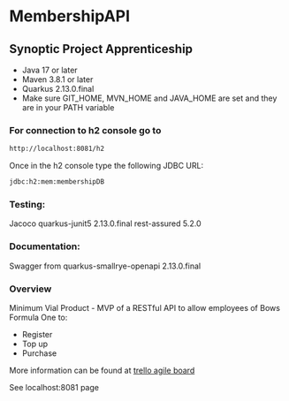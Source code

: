 # MembershipAPI
## Synoptic Project Apprenticeship

- Java 17 or later
- Maven 3.8.1 or later
- Quarkus 2.13.0.final
- Make sure GIT_HOME, MVN_HOME and JAVA_HOME are set and they are in your PATH variable

### For connection to h2 console go to
```bash
http://localhost:8081/h2
```
Once in the h2 console type the following JDBC URL:
```bash
jdbc:h2:mem:membershipDB
```

### Testing:
Jacoco
quarkus-junit5 2.13.0.final
rest-assured 5.2.0

### Documentation:
Swagger from quarkus-smallrye-openapi 2.13.0.final

### Overview
Minimum Vial Product - MVP of a RESTful API to allow employees of Bows Formula One to:
- Register
- Top up
- Purchase

More information can be found at [trello agile board]

See localhost:8081 page

[trello agile board]: https://trello.com/b/sKd4SgK2/synoptic-project-membership-api
